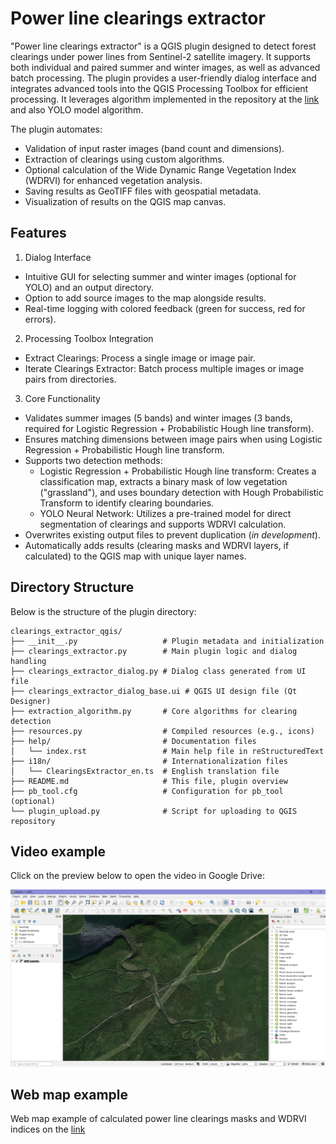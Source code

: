 # Power line clearings extractor

"Power line clearings extractor" is a QGIS plugin designed to detect forest clearings under power lines from Sentinel-2 satellite imagery. It supports both individual and paired summer and winter images, as well as advanced batch processing. The plugin provides a user-friendly dialog interface and integrates advanced tools into the QGIS Processing Toolbox for efficient processing. It leverages algorithm implemented in the repository at the [link](https://github.com/yana-b27/clearings_extraction_algorithm) and also YOLO model algorithm.

The plugin automates:
- Validation of input raster images (band count and dimensions).
- Extraction of clearings using custom algorithms.
- Optional calculation of the Wide Dynamic Range Vegetation Index (WDRVI) for enhanced vegetation analysis.
- Saving results as GeoTIFF files with geospatial metadata.
- Visualization of results on the QGIS map canvas.

## Features
1. Dialog Interface
  - Intuitive GUI for selecting summer and winter images (optional for YOLO) and an output directory.
  - Option to add source images to the map alongside results.
  - Real-time logging with colored feedback (green for success, red for errors).
2. Processing Toolbox Integration
  - Extract Clearings: Process a single image or image pair.
  - Iterate Clearings Extractor: Batch process multiple images or image pairs from directories.
3. Core Functionality
  - Validates summer images (5 bands) and winter images (3 bands, required for Logistic Regression + Probabilistic Hough line transform).
  - Ensures matching dimensions between image pairs when using Logistic Regression + Probabilistic Hough line transform.
  - Supports two detection methods:
     - Logistic Regression + Probabilistic Hough line transform: Creates a classification map, extracts a binary mask of low vegetation ("grassland"), and uses boundary detection with Hough Probabilistic Transform to identify clearing boundaries.
     - YOLO Neural Network: Utilizes a pre-trained model for direct segmentation of clearings and supports WDRVI calculation.
  - Overwrites existing output files to prevent duplication (_in development_).
  - Automatically adds results (clearing masks and WDRVI layers, if calculated) to the QGIS map with unique layer names.

## Directory Structure

Below is the structure of the plugin directory:

```
clearings_extractor_qgis/
├── __init__.py                   # Plugin metadata and initialization
├── clearings_extractor.py        # Main plugin logic and dialog handling
├── clearings_extractor_dialog.py # Dialog class generated from UI file
├── clearings_extractor_dialog_base.ui # QGIS UI design file (Qt Designer)
├── extraction_algorithm.py       # Core algorithms for clearing detection
├── resources.py                  # Compiled resources (e.g., icons)
├── help/                         # Documentation files
│   └── index.rst                 # Main help file in reStructuredText
├── i18n/                         # Internationalization files
│   └── ClearingsExtractor_en.ts  # English translation file
├── README.md                     # This file, plugin overview
├── pb_tool.cfg                   # Configuration for pb_tool (optional)
└── plugin_upload.py              # Script for uploading to QGIS repository
```

## Video example

Сlick on the preview below to open the video in Google Drive:

[![Plugin example](./assets/preview.png)](https://drive.google.com/file/d/1WjCEMucr6DhwV8ld7V8daVYBqXGaJj6H/view?usp=sharing)

## Web map example

Web map example of calculated power line clearings masks and WDRVI indices on the [link](https://ee-ybahramhan.projects.earthengine.app/view/power-line-clearings-monitoring)

